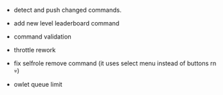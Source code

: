 - detect and push changed commands.
  
- add new level leaderboard command
- command validation
- throttle rework

- fix selfrole remove command (it uses select menu instead of buttons rn 💀)

- owlet queue limit
